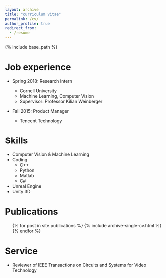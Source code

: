 ```yaml
---
layout: archive
title: "curriculum vitae"
permalink: /cv/
author_profile: true
redirect_from:
  - /resume
---
```


{% include base_path %}


Job experience
======
* Spring 2018: Research Intern
  * Cornell University
  * Machine Learning, Computer Vision
  * Supervisor: Professor Kilian Weinberger
  
* Fall 2015: Product Manager
  * Tencent Technology
  
Skills
======
* Computer Vision & Machine Learning
* Coding
  * C++
  * Python
  * Matlab
  * C#
* Unreal Engine
* Unity 3D

Publications
======
  <ul>{% for post in site.publications %}
    {% include archive-single-cv.html %}
  {% endfor %}</ul>
  
Service
======
* Reviewer of IEEE Transactions on Circuits and Systems for Video Technology
